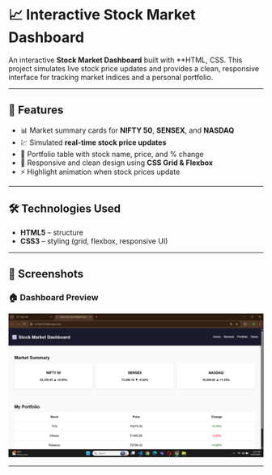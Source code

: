 # 📈 Interactive Stock Market Dashboard

An interactive **Stock Market Dashboard** built with **HTML, CSS. 
This project simulates live stock price updates and provides a clean, responsive interface for tracking market indices and a personal portfolio.

---

## 🌟 Features
- 📊 Market summary cards for **NIFTY 50**, **SENSEX**, and **NASDAQ**
- 💹 Simulated **real-time stock price updates**
- 📑 Portfolio table with stock name, price, and % change
- 🎨 Responsive and clean design using **CSS Grid & Flexbox**
- ⚡ Highlight animation when stock prices update

---

## 🛠️ Technologies Used
- **HTML5** – structure  
- **CSS3** – styling (grid, flexbox, responsive UI)


---

## 📸 Screenshots

### 🏠 Dashboard Preview  
![Dashboard Preview](output.png)

---




